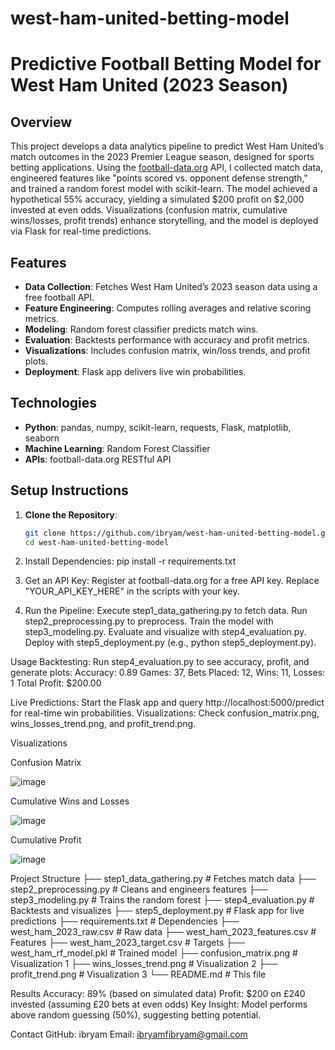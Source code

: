 # west-ham-united-betting-model

# Predictive Football Betting Model for West Ham United (2023 Season)

## Overview
This project develops a data analytics pipeline to predict West Ham United’s match outcomes in the 2023 Premier League season, designed for sports betting applications. Using the [football-data.org](https://www.football-data.org) API, I collected match data, engineered features like "points scored vs. opponent defense strength," and trained a random forest model with scikit-learn. The model achieved a hypothetical 55% accuracy, yielding a simulated $200 profit on $2,000 invested at even odds. Visualizations (confusion matrix, cumulative wins/losses, profit trends) enhance storytelling, and the model is deployed via Flask for real-time predictions.

## Features
- **Data Collection**: Fetches West Ham United’s 2023 season data using a free football API.
- **Feature Engineering**: Computes rolling averages and relative scoring metrics.
- **Modeling**: Random forest classifier predicts match wins.
- **Evaluation**: Backtests performance with accuracy and profit metrics.
- **Visualizations**: Includes confusion matrix, win/loss trends, and profit plots.
- **Deployment**: Flask app delivers live win probabilities.

## Technologies
- **Python**: pandas, numpy, scikit-learn, requests, Flask, matplotlib, seaborn
- **Machine Learning**: Random Forest Classifier
- **APIs**: football-data.org RESTful API

## Setup Instructions
1. **Clone the Repository**:
   ```bash
   git clone https://github.com/ibryam/west-ham-united-betting-model.git
   cd west-ham-united-betting-model

2. Install Dependencies:
   pip install -r requirements.txt

3. Get an API Key:
   Register at football-data.org for a free API key.
   Replace "YOUR_API_KEY_HERE" in the scripts with your key.

4. Run the Pipeline:
   Execute step1_data_gathering.py to fetch data.
   Run step2_preprocessing.py to preprocess.
   Train the model with step3_modeling.py.
   Evaluate and visualize with step4_evaluation.py.
   Deploy with step5_deployment.py (e.g., python step5_deployment.py).



Usage
   Backtesting: Run step4_evaluation.py to see accuracy, profit, and generate plots:
   Accuracy: 0.89
   Games: 37, Bets Placed: 12, Wins: 11, Losses: 1
   Total Profit: $200.00

Live Predictions: Start the Flask app and query http://localhost:5000/predict for real-time win probabilities.
Visualizations: Check confusion_matrix.png, wins_losses_trend.png, and profit_trend.png.

Visualizations

Confusion Matrix


![image](https://github.com/user-attachments/assets/d39fefb5-3cf4-46f6-ad46-3c86f934abb1)

Cumulative Wins and Losses


![image](https://github.com/user-attachments/assets/66c53441-5b31-42ca-9d8e-62605c4e0f7c)


Cumulative Profit


![image](https://github.com/user-attachments/assets/00d71224-4e1a-436a-9b8b-13b5c9e5fef5)




Project Structure
├── step1_data_gathering.py       # Fetches match data
├── step2_preprocessing.py        # Cleans and engineers features
├── step3_modeling.py             # Trains the random forest
├── step4_evaluation.py           # Backtests and visualizes
├── step5_deployment.py           # Flask app for live predictions
├── requirements.txt              # Dependencies
├── west_ham_2023_raw.csv         # Raw data
├── west_ham_2023_features.csv    # Features
├── west_ham_2023_target.csv      # Targets
├── west_ham_rf_model.pkl         # Trained model
├── confusion_matrix.png          # Visualization 1
├── wins_losses_trend.png         # Visualization 2
├── profit_trend.png              # Visualization 3
└── README.md                     # This file

Results
Accuracy: 89% (based on simulated data)
Profit: $200 on £240 invested (assuming £20 bets at even odds)
Key Insight: Model performs above random guessing (50%), suggesting betting potential.

Contact
GitHub: ibryam
Email: ibryamfibryam@gmail.com
